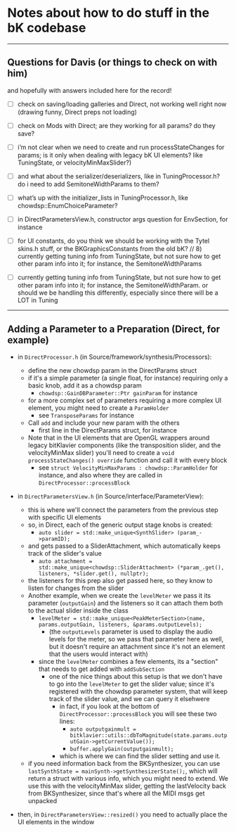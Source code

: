 # Notes about how to do stuff in the bK codebase

---------
## Questions for Davis (or things to check on with him)
and hopefully with answers included here for the record!
-[ ] check on saving/loading galleries and Direct, not working well right now (drawing funny, Direct preps not loading)
-[ ] check on Mods with Direct; are they working for all params? do they save?
-[ ] i’m not clear when we need to create and run processStateChanges for params; is it only when dealing with legacy bK UI elements? like TuningState, or velocityMinMaxSlider?)
-[ ] and what about the serializer/deserializers, like in TuningProcessor.h? do i need to add SemitoneWidthParams to them? 
-[ ] what’s up with the initializer_lists in TuningProcessor.h, like chowdsp::EnumChoiceParameter<Fundamental>? 
-[ ] in DirectParametersView.h, constructor args question for EnvSection, for instance 
-[ ] for UI constants, do you think we should be working with the Tytel skins.h stuff, or the BKGraphicsConstants from the old bK? // 8) currently getting tuning info from TuningState, but not sure how to get other param info into it; for instance, the SemitoneWidthParams
- [ ] currently getting tuning info from TuningState, but not sure how to get other param info into it; for instance, the SemitoneWidthParam. or should we be handling this differently, especially since there will be a LOT in Tuning


---------
## Adding a Parameter to a Preparation (Direct, for example)
- in `DirectProcessor.h` (in Source/framework/synthesis/Processors):
  - define the new chowdsp param in the DirectParams struct 
  - if it's a simple parameter (a single float, for instance) requiring only a basic knob, add it as a chowdsp param
    - `chowdsp::GainDBParameter::Ptr gainParam` for instance 
  - for a more complex set of parameters requiring a more complex UI element, you might need to create a `ParamHolder`
    - see `TransposeParams` for instance 
  - Call `add` and include your new param with the others 
    - first line in the DirectParams struct, for instance 
  - Note that in the UI elements that are OpenGL wrappers around legacy bitKlavier components (like the transposition slider, and the velocityMinMax slider) you'll need to create a `void processStateChanges() override` function and call it with every block
    - see `struct VelocityMinMaxParams : chowdsp::ParamHolder` for instance, and also where they are called in `DirectProcessor::processBlock`
    
  
- in `DirectParametersView.h` (in Source/interface/ParameterView):
  - this is where we'll connect the parameters from the previous step with specific UI elements
  - so, in Direct, each of the generic output stage knobs is created:
    - `auto slider = std::make_unique<SynthSlider> (param_->paramID);`
  - and gets passed to a SliderAttachment, which automatically keeps track of the slider's value
    - `auto attachment = std::make_unique<chowdsp::SliderAttachment> (*param_.get(), listeners, *slider.get(), nullptr);`
  - the listeners for this prep also get passed here, so they know to listen for changes from the slider
  - Another example, when we create the `levelMeter` we pass it its parameter (`outputGain`) and the listeners so it can attach them both to the actual slider inside the class
    - `levelMeter = std::make_unique<PeakMeterSection>(name, params.outputGain, listeners, &params.outputLevels);`
      - (the `outputLevels` parameter is used to display the audio levels for the meter, so we pass that parameter here as well, but it doesn't require an attachment since it's not an element that the users would interact with)
    - since the `levelMeter` combines a few elements, its a "section" that needs to get added with `addSubSection`
      - one of the nice things about this setup is that we don't have to go into the `levelMeter` to get the slider value; since it's registered with the chowdsp parameter system, that will keep track of the slider value, and we can query it elsehwere
        - in fact, if you look at the bottom of `DirectProcessor::processBlock` you will see these two lines:
          - `auto outputgainmult = bitklavier::utils::dbToMagnitude(state.params.outputGain->getCurrentValue());`
          - `buffer.applyGain(outputgainmult);`
        - which is where we can find the slider setting and use it. 
  - if you need information back from the BKSynthesizer, you can use `lastSynthState = mainSynth->getSynthesizerState();`, which will return a struct with various info, which you might need to extend. We use this with the velocityMinMax slider, getting the lastVelocity back from BKSynthesizer, since that's where all the MIDI msgs get unpacked

  
- then, in `DirectParametersView::resized()` you need to actually place the UI elements in the window
